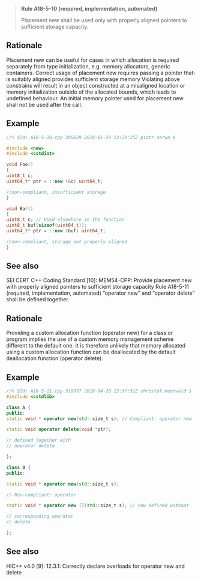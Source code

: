 > **Rule A18-5-10 (required, implementation, automated)**
>
> Placement new shall be used only with properly aligned pointers
> to sufficient storage capacity.

## Rationale

Placement new can be useful for cases in which allocation is required separately
from type initialization, e.g. memory allocators, generic containers. Correct usage of
placement new requires passing a pointer that:
is suitably aligned
provides sufficient storage memory
Violating above constrains will result in an object constructed at a misaligned location
or memory initialization outside of the allocated bounds, which leads to undefined
behaviour. An initial memory pointer used for placement new shall not be used after
the call.

## Example

```cpp
//% $Id: A18-5-10.cpp 305629 2018-01-29 13:29:25Z piotr.serwa $

#include <new>
#include <cstdint>

void Foo()
{
uint8_t c;
uint64_t* ptr = ::new (&c) uint64_t;

//non-compliant, insufficient storage
}

void Bar()
{
uint8_t c; // Used elsewhere in the function
uint8_t buf[sizeof(uint64_t)];
uint64_t* ptr = ::new (buf) uint64_t;

//non-compliant, storage not properly aligned
}

```

## See also

SEI CERT C++ Coding Standard [10]: MEM54-CPP: Provide placement new
with properly aligned pointers to sufficient storage capacity
Rule A18-5-11 (required, implementation, automated) “operator
new” and “operator delete” shall be defined together.

## Rationale

Providing a custom allocation function (operator new) for a class or program implies
the use of a custom memory management scheme different to the default one. It is
therefore unlikely that memory allocated using a custom allocation function can be
deallocated by the default deallocation function (operator delete).

## Example

```cpp
//% $Id: A18-5-11.cpp 316977 2018-04-20 12:37:31Z christof.meerwald $
#include <cstdlib>

class A {
public:
static void * operator new(std::size_t s); // Compliant: operator new

static void operator delete(void *ptr);

// defined together with
// operator delete

};

class B {
public:

static void * operator new(std::size_t s);

// Non-compliant: operator

static void * operator new [](std::size_t s); // new defined without

// corresponding operator
// delete

};

```

## See also

HIC++ v4.0 [9]: 12.3.1: Correctly declare overloads for operator new and delete
